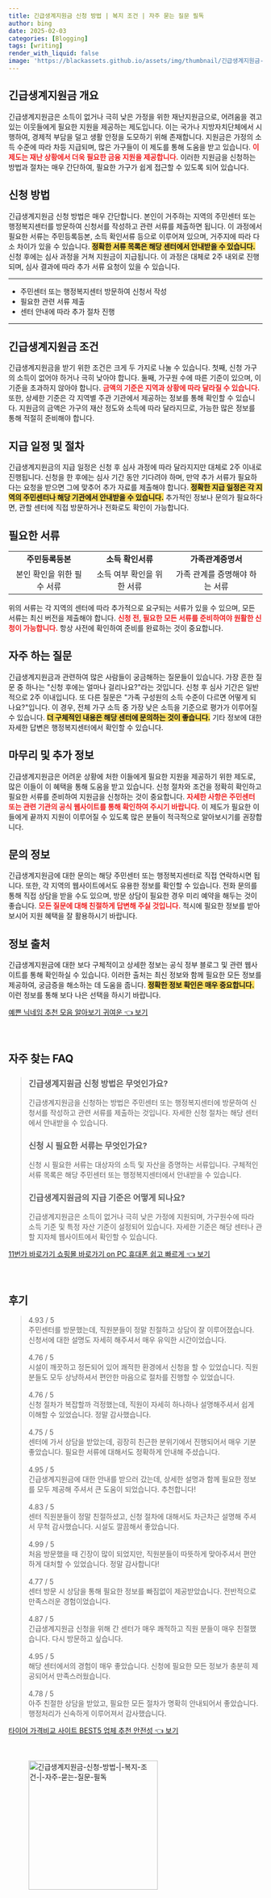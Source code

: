 ```yaml
---
title: 긴급생계지원금 신청 방법 | 복지 조건 | 자주 묻는 질문 필독
author: bing
date: 2025-02-03
categories: [Blogging]
tags: [writing]
render_with_liquid: false
image: 'https://blackassets.github.io/assets/img/thumbnail/긴급생계지원금-신청-방법-|-복지-조건-|-자주-묻는-질문-필독.webp'
---
```



<h2 id='긴급생계지원금_개요'>긴급생계지원금 개요</h2>

<p>긴급생계지원금은 소득이 없거나 극히 낮은 가정을 위한 재난지원금으로, 어려움을 겪고 있는 이웃들에게 필요한 지원을 제공하는 제도입니다. 이는 국가나 지방자치단체에서 시행하여, 경제적 부담을 덜고 생활 안정을 도모하기 위해 존재합니다. 지원금은 가정의 소득 수준에 따라 차등 지급되며, 많은 가구들이 이 제도를 통해 도움을 받고 있습니다. <b><span style="color: #ee2323;">이 제도는 재난 상황에서 더욱 필요한 금융 지원을 제공합니다.</span></b> 이러한 지원금을 신청하는 방법과 절차는 매우 간단하여, 필요한 가구가 쉽게 접근할 수 있도록 되어 있습니다.</p>

<h2 id='신청_방법'>신청 방법</h2>

<p>긴급생계지원금 신청 방법은 매우 간단합니다. 본인이 거주하는 지역의 주민센터 또는 행정복지센터를 방문하여 신청서를 작성하고 관련 서류를 제출하면 됩니다. 이 과정에서 필요한 서류는 주민등록등본, 소득 확인서류 등으로 이루어져 있으며, 거주지에 따라 다소 차이가 있을 수 있습니다. <b><span style="background-color: #ffe066;">정확한 서류 목록은 해당 센터에서 안내받을 수 있습니다.</span></b> 신청 후에는 심사 과정을 거쳐 지원금이 지급됩니다. 이 과정은 대체로 2주 내외로 진행되며, 심사 결과에 따라 추가 서류 요청이 있을 수 있습니다.</p>

<hr />

<ul>
    <li>주민센터 또는 행정복지센터 방문하여 신청서 작성</li>
    <li>필요한 관련 서류 제출</li>
    <li>센터 안내에 따라 추가 절차 진행</li>
</ul>

<hr />

<h2 id='긴급생계지원금_조건'>긴급생계지원금 조건</h2>

<p>긴급생계지원금을 받기 위한 조건은 크게 두 가지로 나눌 수 있습니다. 첫째, 신청 가구의 소득이 없어야 하거나 극히 낮아야 합니다. 둘째, 가구원 수에 따른 기준이 있으며, 이 기준을 초과하지 않아야 합니다. <b><span style="color: #ee2323;">금액의 기준은 지역과 상황에 따라 달라질 수 있습니다.</span></b> 또한, 상세한 기준은 각 지역별 주관 기관에서 제공하는 정보를 통해 확인할 수 있습니다. 지원금의 금액은 가구의 재산 정도와 소득에 따라 달라지므로, 가능한 많은 정보를 통해 적절히 준비해야 합니다.</p>

<h2 id='지급_일정'>지급 일정 및 절차</h2>

<p>긴급생계지원금의 지급 일정은 신청 후 심사 과정에 따라 달라지지만 대체로 2주 이내로 진행됩니다. 신청을 한 후에는 심사 기간 동안 기다려야 하며, 만약 추가 서류가 필요하다는 요청을 받으면 그에 맞추어 추가 자료를 제출해야 합니다. <b><span style="background-color: #ffe066;">정확한 지급 일정은 각 지역의 주민센터나 해당 기관에서 안내받을 수 있습니다.</span></b> 추가적인 정보나 문의가 필요하다면, 관할 센터에 직접 방문하거나 전화로도 확인이 가능합니다.</p>

<h2 id='필요한_서류'>필요한 서류</h2>

<table>
    <tr>
        <td style="text-align: center; height: 17px;"><b>주민등록등본</b></td>
        <td style="text-align: center; height: 17px;"><b>소득 확인서류</b></td>
        <td style="text-align: center; height: 17px;"><b>가족관계증명서</b></td>
    </tr>
    <tr>
        <td style="text-align: center; height: 17px;">본인 확인을 위한 필수 서류</td>
        <td style="text-align: center; height: 17px;">소득 여부 확인을 위한 서류</td>
        <td style="text-align: center; height: 17px;">가족 관계를 증명해야 하는 서류</td>
    </tr>
</table>

<p>위의 서류는 각 지역의 센터에 따라 추가적으로 요구되는 서류가 있을 수 있으며, 모든 서류는 최신 버전을 제출해야 합니다. <b><span style="color: #ee2323;">신청 전, 필요한 모든 서류를 준비하여야 원활한 신청이 가능합니다.</span></b> 항상 사전에 확인하여 준비를 완료하는 것이 중요합니다.</p>

<h2 id='자주_하는_질문'>자주 하는 질문</h2>

<p>긴급생계지원금과 관련하여 많은 사람들이 궁금해하는 질문들이 있습니다. 가장 흔한 질문 중 하나는 "신청 후에는 얼마나 걸리나요?"라는 것입니다. 신청 후 심사 기간은 일반적으로 2주 이내입니다. 또 다른 질문은 "가족 구성원의 소득 수준이 다르면 어떻게 되나요?"입니다. 이 경우, 전체 가구 소득 중 가장 낮은 소득을 기준으로 평가가 이루어질 수 있습니다. <b><span style="background-color: #ffe066;">더 구체적인 내용은 해당 센터에 문의하는 것이 좋습니다.</span></b> 기타 정보에 대한 자세한 답변은 행정복지센터에서 확인할 수 있습니다.</p>

<h2 id='마무리'>마무리 및 추가 정보</h2>

<p>긴급생계지원금은 어려운 상황에 처한 이들에게 필요한 지원을 제공하기 위한 제도로, 많은 이들이 이 혜택을 통해 도움을 받고 있습니다. 신청 절차와 조건을 정확히 확인하고 필요한 서류를 준비하여 지원금을 신청하는 것이 중요합니다. <b><span style="color: #ee2323;">자세한 사항은 주민센터 또는 관련 기관의 공식 웹사이트를 통해 확인하여 주시기 바랍니다.</span></b> 이 제도가 필요한 이들에게 끝까지 지원이 이루어질 수 있도록 많은 분들이 적극적으로 알아보시기를 권장합니다.</p>

<h2 id='문의_정보'>문의 정보</h2>

<p>긴급생계지원금에 대한 문의는 해당 주민센터 또는 행정복지센터로 직접 연락하시면 됩니다. 또한, 각 지역의 웹사이트에서도 유용한 정보를 확인할 수 있습니다. 전화 문의를 통해 직접 상담을 받을 수도 있으며, 방문 상담이 필요한 경우 미리 예약을 해두는 것이 좋습니다. <b><span style="color: #ee2323;">모든 질문에 대해 친절하게 답변해 주실 것입니다.</span></b> 적시에 필요한 정보를 받아보시어 지원 혜택을 잘 활용하시기 바랍니다.</p>

<h2 id='정보_출처'>정보 출처</h2>

<p>긴급생계지원금에 대한 보다 구체적이고 상세한 정보는 공식 정부 블로그 및 관련 웹사이트를 통해 확인하실 수 있습니다. 이러한 출처는 최신 정보와 함께 필요한 모든 정보를 제공하여, 궁금증을 해소하는 데 도움을 줍니다. <b><span style="background-color: #ffe066;">정확한 정보 확인은 매우 중요합니다.</span></b> 이런 정보를 통해 보다 나은 선택을 하시기 바랍니다.</p>


<p><a class="click-button" title="예쁜 닉네임 추천 모음 알아보기 귀여운" href="https://blackassets.github.io/posts/%EC%98%88%EC%81%9C-%EB%8B%89%EB%84%A4%EC%9E%84-%EC%B6%94%EC%B2%9C-%EB%AA%A8%EC%9D%8C-%EC%95%8C%EC%95%84%EB%B3%B4%EA%B8%B0-%EA%B7%80%EC%97%AC%EC%9A%B4/" rel="dofollow">예쁜 닉네임 추천 모음 알아보기 귀여운 👈 보기</a></p><br>
<h2 id='자주_찾는_FAQ'>자주 찾는 FAQ</h2>
<div itemscope="" itemtype="https://schema.org/FAQPage"> 
<blockquote> 
<div itemscope="" itemprop="mainEntity" itemtype="https://schema.org/Question"> 
<h3 itemprop="name">긴급생계지원금 신청 방법은 무엇인가요?</h3> 
<div itemscope="" itemprop="acceptedAnswer" itemtype="https://schema.org/Answer"> 
<span itemprop="text"> 
<p>긴급생계지원금을 신청하는 방법은 주민센터 또는 행정복지센터에 방문하여 신청서를 작성하고 관련 서류를 제출하는 것입니다. 자세한 신청 절차는 해당 센터에서 안내받을 수 있습니다.</p> 
</span> 
</div> 
</div> 

<div itemscope="" itemprop="mainEntity" itemtype="https://schema.org/Question"> 
<h3 itemprop="name">신청 시 필요한 서류는 무엇인가요?</h3> 
<div itemscope="" itemprop="acceptedAnswer" itemtype="https://schema.org/Answer"> 
<span itemprop="text"> 
<p>신청 시 필요한 서류는 대상자의 소득 및 자산을 증명하는 서류입니다. 구체적인 서류 목록은 해당 주민센터 또는 행정복지센터에서 안내받을 수 있습니다.</p> 
</span> 
</div> 
</div> 

<div itemscope="" itemprop="mainEntity" itemtype="https://schema.org/Question"> 
<h3 itemprop="name">긴급생계지원금의 지급 기준은 어떻게 되나요?</h3> 
<div itemscope="" itemprop="acceptedAnswer" itemtype="https://schema.org/Answer"> 
<span itemprop="text"> 
<p>긴급생계지원금은 소득이 없거나 극히 낮은 가정에 지원되며, 가구원수에 따라 소득 기준 및 특정 자산 기준이 설정되어 있습니다. 자세한 기준은 해당 센터나 관할 지자체 웹사이트에서 확인할 수 있습니다.</p> 
</span> 
</div> 
</div> 
</blockquote> 
</div>
<p><a class="click-button" title="11번가 바로가기 쇼핑몰 바로가기 on PC 휴대폰 쉽고 빠르게" href="https://blackassets.github.io/posts/11%EB%B2%88%EA%B0%80-%EB%B0%94%EB%A1%9C%EA%B0%80%EA%B8%B0-%EC%87%BC%ED%95%91%EB%AA%B0-%EB%B0%94%EB%A1%9C%EA%B0%80%EA%B8%B0-on-PC-%ED%9C%B4%EB%8C%80%ED%8F%B0-%EC%89%BD%EA%B3%A0-%EB%B9%A0%EB%A5%B4%EA%B2%8C/" rel="dofollow">11번가 바로가기 쇼핑몰 바로가기 on PC 휴대폰 쉽고 빠르게 👈 보기</a></p><br>
<h2 id='후기'>후기</h2>
<div itemscope itemtype="https://schema.org/Product">
  <blockquote>
  <div itemprop="review" itemscope itemtype="https://schema.org/Review">
      <div itemprop="reviewRating" itemscope itemtype="https://schema.org/Rating"> <span itemprop="ratingValue">4.93</span> / <span itemprop="bestRating">5</span> </div>
      <span itemprop="reviewBody">주민센터를 방문했는데, 직원분들이 정말 친절하고 상담이 잘 이루어졌습니다. 신청서에 대한 설명도 자세히 해주셔서 매우 유익한 시간이었습니다.</span>
  </div>
  <br>
  <div itemprop="review" itemscope itemtype="https://schema.org/Review">
      <div itemprop="reviewRating" itemscope itemtype="https://schema.org/Rating"> <span itemprop="ratingValue">4.76</span> / <span itemprop="bestRating">5</span> </div>
      <span itemprop="reviewBody">시설이 깨끗하고 정돈되어 있어 쾌적한 환경에서 신청을 할 수 있었습니다. 직원분들도 모두 상냥하셔서 편안한 마음으로 절차를 진행할 수 있었습니다.</span>
  </div>
  <br>
  <div itemprop="review" itemscope itemtype="https://schema.org/Review">
      <div itemprop="reviewRating" itemscope itemtype="https://schema.org/Rating"> <span itemprop="ratingValue">4.76</span> / <span itemprop="bestRating">5</span> </div>
      <span itemprop="reviewBody">신청 절차가 복잡할까 걱정했는데, 직원이 자세히 하나하나 설명해주셔서 쉽게 이해할 수 있었습니다. 정말 감사했습니다.</span>
  </div>
  <br>
  <div itemprop="review" itemscope itemtype="https://schema.org/Review">
      <div itemprop="reviewRating" itemscope itemtype="https://schema.org/Rating"> <span itemprop="ratingValue">4.75</span> / <span itemprop="bestRating">5</span> </div>
      <span itemprop="reviewBody">센터에 가서 상담을 받았는데, 굉장히 친근한 분위기에서 진행되어서 매우 기분 좋았습니다. 필요한 서류에 대해서도 정확하게 안내해 주셨습니다.</span>
  </div>
  <br>
  <div itemprop="review" itemscope itemtype="https://schema.org/Review">
      <div itemprop="reviewRating" itemscope itemtype="https://schema.org/Rating"> <span itemprop="ratingValue">4.95</span> / <span itemprop="bestRating">5</span> </div>
      <span itemprop="reviewBody">긴급생계지원금에 대한 안내를 받으러 갔는데, 상세한 설명과 함께 필요한 정보를 모두 제공해 주셔서 큰 도움이 되었습니다. 추천합니다!</span>
  </div>
  <br>
  <div itemprop="review" itemscope itemtype="https://schema.org/Review">
      <div itemprop="reviewRating" itemscope itemtype="https://schema.org/Rating"> <span itemprop="ratingValue">4.83</span> / <span itemprop="bestRating">5</span> </div>
      <span itemprop="reviewBody">센터 직원분들이 정말 친절하셨고, 신청 절차에 대해서도 차근차근 설명해 주셔서 무척 감사했습니다. 시설도 깔끔해서 좋았습니다.</span>
  </div>
  <br>
  <div itemprop="review" itemscope itemtype="https://schema.org/Review">
      <div itemprop="reviewRating" itemscope itemtype="https://schema.org/Rating"> <span itemprop="ratingValue">4.99</span> / <span itemprop="bestRating">5</span> </div>
      <span itemprop="reviewBody">처음 방문했을 때 긴장이 많이 되었지만, 직원분들이 따뜻하게 맞아주셔서 편안하게 대처할 수 있었습니다. 정말 감사합니다!</span>
  </div>
  <br>
  <div itemprop="review" itemscope itemtype="https://schema.org/Review">
      <div itemprop="reviewRating" itemscope itemtype="https://schema.org/Rating"> <span itemprop="ratingValue">4.77</span> / <span itemprop="bestRating">5</span> </div>
      <span itemprop="reviewBody">센터 방문 시 상담을 통해 필요한 정보를 빠짐없이 제공받았습니다. 전반적으로 만족스러운 경험이었습니다.</span>
  </div>
  <br>
  <div itemprop="review" itemscope itemtype="https://schema.org/Review">
      <div itemprop="reviewRating" itemscope itemtype="https://schema.org/Rating"> <span itemprop="ratingValue">4.87</span> / <span itemprop="bestRating">5</span> </div>
      <span itemprop="reviewBody">긴급생계지원금 신청을 위해 간 센터가 매우 쾌적하고 직원 분들이 매우 친절했습니다. 다시 방문하고 싶습니다.</span>
  </div>
  <br>
  <div itemprop="review" itemscope itemtype="https://schema.org/Review">
      <div itemprop="reviewRating" itemscope itemtype="https://schema.org/Rating"> <span itemprop="ratingValue">4.95</span> / <span itemprop="bestRating">5</span> </div>
      <span itemprop="reviewBody">해당 센터에서의 경험이 매우 좋았습니다. 신청에 필요한 모든 정보가 충분히 제공되어서 만족스러웠습니다.</span>
  </div>
  <br>
  <div itemprop="review" itemscope itemtype="https://schema.org/Review">
      <div itemprop="reviewRating" itemscope itemtype="https://schema.org/Rating"> <span itemprop="ratingValue">4.78</span> / <span itemprop="bestRating">5</span> </div>
      <span itemprop="reviewBody">아주 친절한 상담을 받았고, 필요한 모든 절차가 명확히 안내되어서 좋았습니다. 행정처리가 신속하게 이루어져서 감사했습니다.</span>
  </div>
  </blockquote>
</div>
<p><a class="click-button" title="타이어 가격비교 사이트 BEST5 업체 추천 안전성" href="https://blackassets.github.io/posts/%ED%83%80%EC%9D%B4%EC%96%B4-%EA%B0%80%EA%B2%A9%EB%B9%84%EA%B5%90-%EC%82%AC%EC%9D%B4%ED%8A%B8-BEST5-%EC%97%85%EC%B2%B4-%EC%B6%94%EC%B2%9C-%EC%95%88%EC%A0%84%EC%84%B1/" rel="dofollow">타이어 가격비교 사이트 BEST5 업체 추천 안전성 👈 보기</a></p><br>
<figure class="image"><img src="https://blackassets.github.io/assets/img/thumbnail/긴급생계지원금-신청-방법-|-복지-조건-|-자주-묻는-질문-필독.webp" alt="긴급생계지원금-신청-방법-|-복지-조건-|-자주-묻는-질문-필독" width="256" height="256"></figure>
